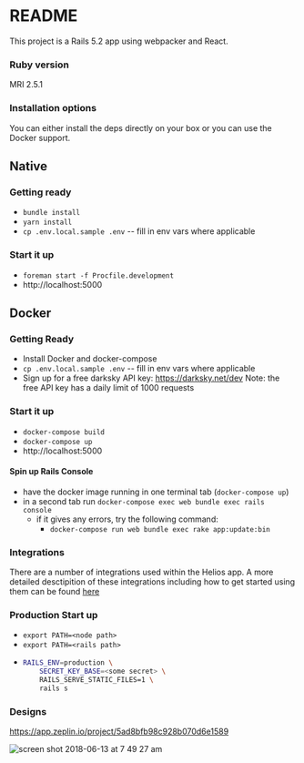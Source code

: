 # README

This project is a Rails 5.2 app using webpacker and React.

### Ruby version

MRI 2.5.1

### Installation options

You can either install the deps directly on your box or you can use the Docker support.


## Native

### Getting ready

- `bundle install`
- `yarn install`
- `cp .env.local.sample .env` -- fill in env vars where applicable

### Start it up

- `foreman start -f Procfile.development`
- http://localhost:5000

## Docker

### Getting Ready

- Install Docker and docker-compose
- `cp .env.local.sample .env` -- fill in env vars where applicable
 - Sign up for a free darksky API key: https://darksky.net/dev
   Note: the free API key has a daily limit of 1000 requests

### Start it up

- `docker-compose build`
- `docker-compose up`
- http://localhost:5000

#### Spin up Rails Console
- have the docker image running in one terminal tab (`docker-compose up`)
- in a second tab run `docker-compose exec web bundle exec rails console`
  - if it gives any errors, try the following command:
    - `docker-compose run web bundle exec rake app:update:bin`

### Integrations
There are a number of integrations used within the Helios app.
A more detailed desctipition of these integrations including how to
get started using them can be found [here](./INTEGRATIONS.md)

### Production Start up

- `export PATH=<node path>`
- `export PATH=<rails path>`
-  ```bash
   RAILS_ENV=production \
       SECRET_KEY_BASE=<some secret> \
       RAILS_SERVE_STATIC_FILES=1 \
       rails s
   ```

### Designs

https://app.zeplin.io/project/5ad8bfb98c928b070d6e1589

![screen shot 2018-06-13 at 7 49 27 am](https://user-images.githubusercontent.com/2212806/41349620-6dca83e4-6ede-11e8-9913-ccec4fad09d2.png)
